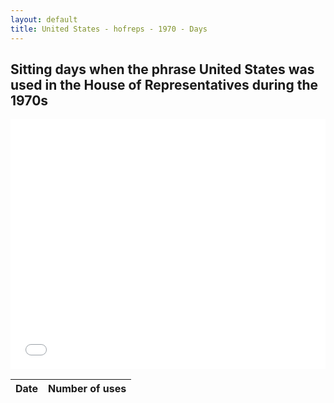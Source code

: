 ```yaml
---
layout: default
title: United States - hofreps - 1970 - Days
---
```

## Sitting days when the phrase **United States** was used in the House of Representatives during the 1970s

<iframe width="100%" height="400" frameborder="0" scrolling="no" src="//plot.ly/~wragge/1927.embed"></iframe>

| Date | Number of uses |
|--------------|----------------|
